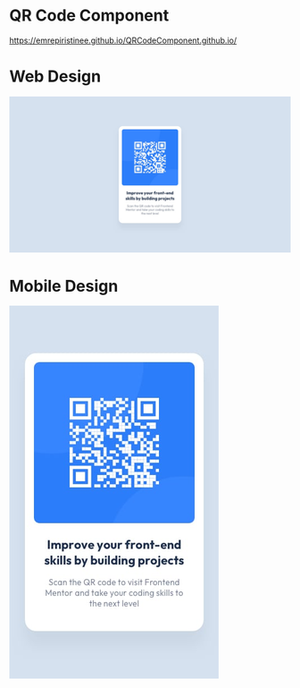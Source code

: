 # QR Code Component
https://emrepiristinee.github.io/QRCodeComponent.github.io/

# Web Design
![banner resmi](https://github.com/emrepiristinee/QRCodeComponent.github.io/blob/main/web-design.jpg)


# Mobile Design
![banner resmi](https://github.com/emrepiristinee/QRCodeComponent.github.io/blob/main/mobile-design.jpg)

